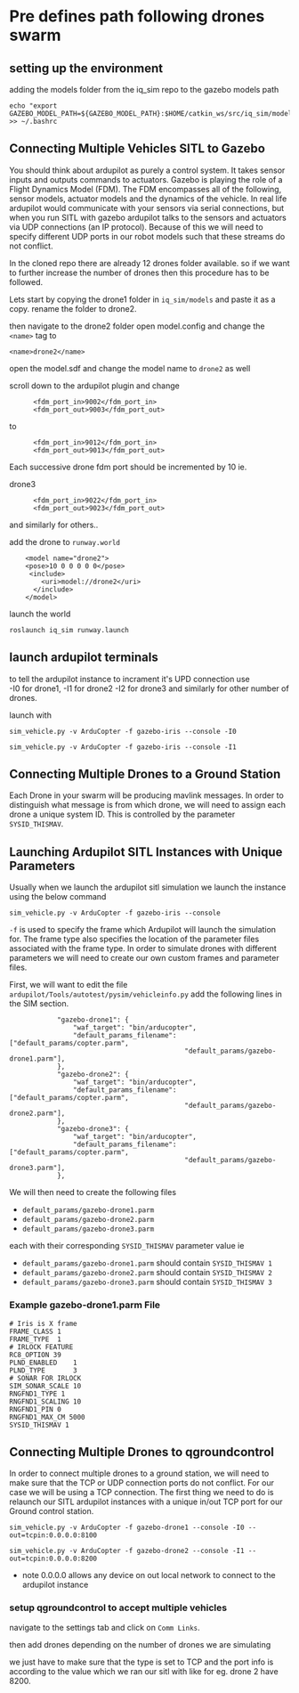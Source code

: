 # Pre defines path following drones swarm

## setting up the environment
adding the models folder from the iq_sim repo to the gazebo models path
```
echo "export GAZEBO_MODEL_PATH=${GAZEBO_MODEL_PATH}:$HOME/catkin_ws/src/iq_sim/models" >> ~/.bashrc
```
## Connecting Multiple Vehicles SITL to Gazebo

You should think about ardupilot as purely a control system. It takes sensor inputs and outputs commands to actuators. Gazebo is playing the role of a Flight Dynamics Model (FDM). The FDM encompasses all of the following, sensor models, actuator models and the dynamics of the vehicle. In real life ardupilot would communicate with your sensors via serial connections, but when you run SITL with gazebo ardupilot talks to the sensors and actuators via UDP connections (an IP protocol). Because of this we will need to specify different UDP ports in our robot models such that these streams do not conflict. 

In the cloned repo there are already 12 drones folder available. so if we want to further increase the number of drones then this procedure has to be followed.

Lets start by copying the drone1 folder in `iq_sim/models` and paste it as a copy. rename the folder to drone2.


then navigate to the drone2 folder open model.config and change the `<name>` tag to 
```
<name>drone2</name>
```

open the model.sdf and change the model name to `drone2` as well

scroll down to the ardupilot plugin and change
```
      <fdm_port_in>9002</fdm_port_in>
      <fdm_port_out>9003</fdm_port_out>
```
to 
```
      <fdm_port_in>9012</fdm_port_in>
      <fdm_port_out>9013</fdm_port_out>
```

Each successive drone fdm port should be incremented by 10 ie. 

drone3  
```
      <fdm_port_in>9022</fdm_port_in>
      <fdm_port_out>9023</fdm_port_out>
```
and similarly for others..


add the drone to `runway.world`
```
    <model name="drone2">
    <pose>10 0 0 0 0 0</pose>
     <include>
        <uri>model://drone2</uri>
      </include>
    </model>
```
launch the world 
```
roslaunch iq_sim runway.launch 
```

## launch ardupilot terminals 

to tell the ardupilot instance to incrament it's UPD connection use </br>
-I0 for drone1,
-I1 for drone2
-I2 for drone3 and similarly for other number of drones.


launch with 
```
sim_vehicle.py -v ArduCopter -f gazebo-iris --console -I0
```
```
sim_vehicle.py -v ArduCopter -f gazebo-iris --console -I1
```

## Connecting Multiple Drones to a Ground Station

Each Drone in your swarm will be producing mavlink messages. In order to distinguish what message is from which drone, we will need to assign each drone a unique system ID. This is controlled by the parameter `SYSID_THISMAV`. 

## Launching Ardupilot SITL Instances with Unique Parameters

Usually when we launch the ardupilot sitl simulation we launch the instance using the below command
```
sim_vehicle.py -v ArduCopter -f gazebo-iris --console
``` 
`-f` is used to specify the frame which Ardupilot will launch the simulation for. The frame type also specifies the location of the parameter files associated with the frame type. In order to simulate drones with different parameters we will need to create our own custom frames and parameter files.

First, we will want to edit the file `ardupilot/Tools/autotest/pysim/vehicleinfo.py` add the following lines in the SIM section.
```
            "gazebo-drone1": {
                "waf_target": "bin/arducopter",
                "default_params_filename": ["default_params/copter.parm",
                                            "default_params/gazebo-drone1.parm"],
            },
            "gazebo-drone2": {
                "waf_target": "bin/arducopter",
                "default_params_filename": ["default_params/copter.parm",
                                            "default_params/gazebo-drone2.parm"],
            },
            "gazebo-drone3": {
                "waf_target": "bin/arducopter",
                "default_params_filename": ["default_params/copter.parm",
                                            "default_params/gazebo-drone3.parm"],
            },
```
We will then need to create the following files

- `default_params/gazebo-drone1.parm`
- `default_params/gazebo-drone2.parm`
- `default_params/gazebo-drone3.parm`

each with their corresponding `SYSID_THISMAV` parameter value ie
- `default_params/gazebo-drone1.parm` should contain `SYSID_THISMAV 1`
- `default_params/gazebo-drone2.parm` should contain `SYSID_THISMAV 2`
- `default_params/gazebo-drone3.parm` should contain `SYSID_THISMAV 3`

### Example gazebo-drone1.parm File
```
# Iris is X frame
FRAME_CLASS 1
FRAME_TYPE  1
# IRLOCK FEATURE
RC8_OPTION 39
PLND_ENABLED    1
PLND_TYPE       3
# SONAR FOR IRLOCK
SIM_SONAR_SCALE 10
RNGFND1_TYPE 1
RNGFND1_SCALING 10
RNGFND1_PIN 0
RNGFND1_MAX_CM 5000
SYSID_THISMAV 1
```

## Connecting Multiple Drones to qgroundcontrol

In order to connect multiple drones to a ground station, we will need to make sure that the TCP or UDP connection ports do not conflict. For our case we will be using a TCP connection. The first thing we need to do is relaunch our SITL ardupilot instances with a unique in/out TCP port for our Ground control station. 

```
sim_vehicle.py -v ArduCopter -f gazebo-drone1 --console -I0 --out=tcpin:0.0.0.0:8100 
```
```
sim_vehicle.py -v ArduCopter -f gazebo-drone2 --console -I1 --out=tcpin:0.0.0.0:8200 
```

- note 0.0.0.0 allows any device on out local network to connect to the ardupilot instance 

### setup qgroundcontrol to accept multiple vehicles

navigate to the settings tab and click on `Comm Links`. 

then add drones depending on the number of drones we are simulating

we just have to make sure that the type is set to TCP and the port info is according to the value which we ran our sitl with like for eg. drone 2 have 8200.


